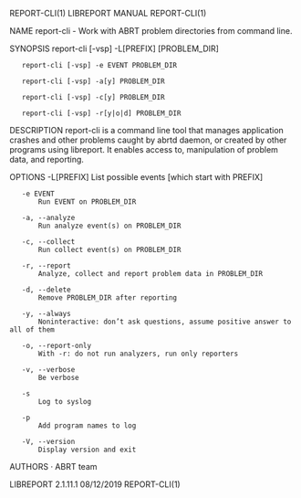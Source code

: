 REPORT-CLI(1)                                                                                  LIBREPORT MANUAL                                                                                 REPORT-CLI(1)



NAME
       report-cli - Work with ABRT problem directories from command line.

SYNOPSIS
       report-cli [-vsp] -L[PREFIX] [PROBLEM_DIR]

       report-cli [-vsp] -e EVENT PROBLEM_DIR

       report-cli [-vsp] -a[y] PROBLEM_DIR

       report-cli [-vsp] -c[y] PROBLEM_DIR

       report-cli [-vsp] -r[y|o|d] PROBLEM_DIR

DESCRIPTION
       report-cli is a command line tool that manages application crashes and other problems caught by abrtd daemon, or created by other programs using libreport. It enables access to, manipulation of
       problem data, and reporting.

OPTIONS
       -L[PREFIX]
           List possible events [which start with PREFIX]

       -e EVENT
           Run EVENT on PROBLEM_DIR

       -a, --analyze
           Run analyze event(s) on PROBLEM_DIR

       -c, --collect
           Run collect event(s) on PROBLEM_DIR

       -r, --report
           Analyze, collect and report problem data in PROBLEM_DIR

       -d, --delete
           Remove PROBLEM_DIR after reporting

       -y, --always
           Noninteractive: don’t ask questions, assume positive answer to all of them

       -o, --report-only
           With -r: do not run analyzers, run only reporters

       -v, --verbose
           Be verbose

       -s
           Log to syslog

       -p
           Add program names to log

       -V, --version
           Display version and exit

AUTHORS
       ·   ABRT team



LIBREPORT 2.1.11.1                                                                                08/12/2019                                                                                    REPORT-CLI(1)
